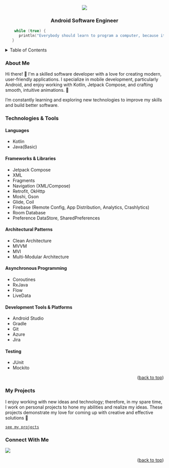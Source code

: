 <a id="readme-top"></a>

<div align="center">
     <img src="https://readme-typing-svg.herokuapp.com?&color=F7B433&pause=10000&size=36&lines=Hi,+I'm+Gaga+Lomidze">
    <h3>Android Software Engineer</h3>
</div>

```kotlin
    while (true) {
      println("Everybody should learn to program a computer, because it teaches you how to think")
   }
```

<details>
  <summary>Table of Contents</summary>
  <ol>
    <li>
      <a href="#about-me">About Me</a>
    </li>
    <li>
      <a href="#technologies--tools">Technologies & Tools</a>
    </li>
       <li>
      <a href="#my-projects">My Projects</a>
    </li>
       <li>
      <a href="#connect-with-me">Connect With Me</a>
    </li>
  </ol>
</details>

### About Me
Hi there! 👋 I'm a skilled software developer with a love for creating modern, user-friendly applications. I specialize in mobile development, particularly Android, and enjoy working with Kotlin, Jetpack Compose, and crafting smooth, intuitive animations. 🚀

I’m constantly learning and exploring new technologies to improve my skills and build better software.

### Technologies & Tools

#### **Languages** 
* Kotlin
* Java(Basic)
#### **Frameworks & Libraries**
* Jetpack Compose
* XML
* Fragments
* Navigation (XML/Compose)
* Retrofit, OkHttp
* Moshi, Gson
* Glide, Coil
* Firebase (Remote Config, App Distribution, Analytics, Crashlytics)
* Room Database
* Preference DataStore, SharedPreferences
#### **Architectural Patterns**  
* Clean Architecture
* MVVM
* MVI
* Multi-Modular Architecture
#### **Asynchronous Programming** 
* Coroutines
* RxJava
* Flow
* LiveData
#### **Development Tools & Platforms**
* Android Studio
* Gradle
* Git
* Azure
* Jira
#### **Testing**
* JUnit
* Mockito

<p align="right">(<a href="#readme-top">back to top</a>)</p>

### My Projects
I enjoy working with new ideas and technology; therefore, in my spare time, I work on personal projects to hone my abilities and realize my ideas. These projects demonstrate my love for coming up with creative and effective solutions 🚀

[`see my projects`](https://github.com/lomidzegaga?tab=repositories)

### Connect With Me

<a href="https://www.linkedin.com/in/gaga-lomidze/" target="_blank">    
 <img src="https://img.shields.io/badge/LinkedIn-0077B5?style=for-the-badge&logo=linkedin&logoColor=white"/>
</a>

<p align="right">(<a href="#readme-top">back to top</a>)</p>
